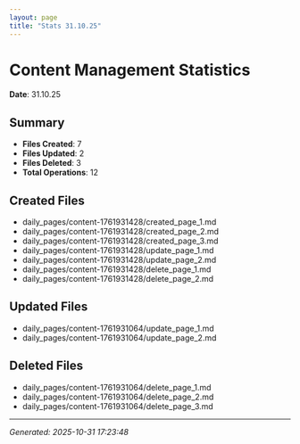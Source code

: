 ```yaml
---
layout: page
title: "Stats 31.10.25"
---
```


# Content Management Statistics

**Date**: 31.10.25

## Summary

- **Files Created**: 7
- **Files Updated**: 2  
- **Files Deleted**: 3
- **Total Operations**: 12

## Created Files

- daily_pages/content-1761931428/created_page_1.md
- daily_pages/content-1761931428/created_page_2.md
- daily_pages/content-1761931428/created_page_3.md
- daily_pages/content-1761931428/update_page_1.md
- daily_pages/content-1761931428/update_page_2.md
- daily_pages/content-1761931428/delete_page_1.md
- daily_pages/content-1761931428/delete_page_2.md

## Updated Files

- daily_pages/content-1761931064/update_page_1.md
- daily_pages/content-1761931064/update_page_2.md

## Deleted Files

- daily_pages/content-1761931064/delete_page_1.md
- daily_pages/content-1761931064/delete_page_2.md
- daily_pages/content-1761931064/delete_page_3.md

---
*Generated: 2025-10-31 17:23:48*
